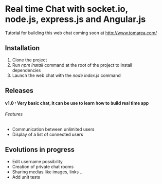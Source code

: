 # Real time Chat with socket.io, node.js, express.js and Angular.js

Tutorial for building this web chat coming soon at http://www.tomarea.com/

## Installation

1. Clone the project
2. Run <i>npm install</i> command at the root of the project to install dependencies
3. Launch the web chat with the <i>node index.js</i> command


## Releases

#### v1.0 : Very basic chat, it can be use to learn how to build real time app
###### Features
- Communication between unlimited users
- Display of a list of connected users


## Evolutions in progress

- Edit username possibility
- Creation of private chat rooms
- Sharing medias like images, links ...
- Add unit tests


